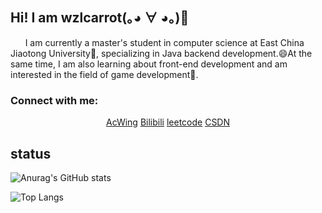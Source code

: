 ## Hi! I am wzlcarrot(｡◕ ∀ ◕｡)👋
<p>&nbsp&nbsp&nbsp&nbsp&nbsp&nbspI am currently a master's student in computer science at East China Jiaotong University🔭, specializing in Java backend development.😄At the same time, I am also learning about front-end development and am interested in the field of game development🌱.</p>

<h3 align="left">Connect with me:</h3>
<p align="center">
  <a href="https://www.acwing.com/user/myspace/index/136759/" target="blank">AcWing</a>
  <a href="https://space.bilibili.com/1966997715?spm_id_from=333.1007.0.0" target="blank">Bilibili</a>
  <a href="https://leetcode.cn/u/tle_machine/" target="blank">leetcode</a>
  <a href="https://blog.csdn.net/weixin_55057111?spm=1000.2115.3001.5343" target="blank">CSDN</a>
</p>

## status
![Anurag's GitHub stats](https://github-readme-stats.vercel.app/api?username=wzlcarrot&hide=contribs,prs,issues)

![Top Langs](https://github-readme-stats.vercel.app/api/top-langs/?username=wzlcarrot&hide_progress=true)

